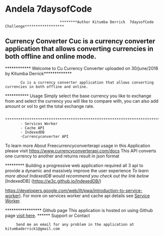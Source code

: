 


# Andela 7daysofCode
                             ********Author Kitumba Derrick  7daysofCode Challenge******************

## Currency Converter Cuc is a currency converter application that allows converting currencies in both offline and online mode.

************ Welcome to Cu Currency Converter uploaded on 30/june/2018 by Kitumba Derrick*************

           Cu is a currency converter application that allows converting currencies in both offline and online.
           
*********** Usage
           Simply select the base currency you like to exchange from and select the currency you will like to compare with, you can also add amount or vol to get the total exchange rate. 
           
           ****************************************************************************
           - Services Worker
           - Cache API
           - IndexedDB
           -Currencyconverter API
           
  To learn more About Freecurrencyconverterapi  usage in this Application please visit https://www.currencyconverterapi.com/docs 
   This API converts one currency to another and returns result in json format      
           
********* Building a progressive web application required all 3 api to provide a dynamic and massively improve the user experience
_To learn more about IndexedDB would recommend you check out the link below_
[IndexedDB] (https://w3c.github.io/IndexedDB/)



https://developers.google.com/web/ilt/pwa/introduction-to-service-worker).
For more on services worker and cache api details see [Service Worker](https://developers.google.com/web/ilt/pwa/introduction-to-service-worker).

***************** Github page
This application is hosted on using Github page [visit here](https://walkerhunks.github.io/Andela).
     ****** Support or Contact
     
         Send me an email for any problem in the application at kitumbaderrick1@gmail.com
          
          
     
     
           
           
